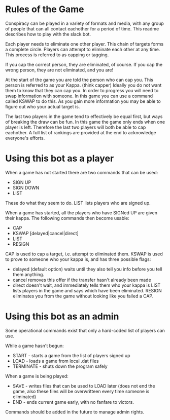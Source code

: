 
Rules of the Game
=================

Conspiracy can be played in a variety of formats and media, with any group of people that can all contact eachother for a period of time.
This readme describes how to play with the slack bot.

Each player needs to eliminate one other player.
This chain of targets forms a complete circle. 
Players can attempt to eliminate each other at any time.
This process is referred to as capping or tagging.

If you cap the correct person, they are eliminated, of course.
If you cap the wrong person, they are not eliminated, and you are!

At the start of the game you are told the person who can cap you. 
This person is referred to as your Kappa. (think capper)
Ideally you do not want them to know that they can cap you.
In order to progress you will need to swap information with someone.
In this game you can use a command called KSWAP to do this.
As you gain more information you may be able to figure out who your actual target is.

The last two players in the game tend to effectively be equal first, but ways of breaking the draw can be fun.
In this game the game only ends when one player is left.
Therefore the last two players will both be able to cap eachother.
A full list of rankings are provided at the end to acknowledge everyone's efforts.


Using this bot as a player
==========================

When a game has not started there are two commands that can be used:
 * SIGN UP
 * SIGN DOWN
 * LIST

These do what they seem to do.
LIST lists players who are signed up.

When a game has started, all the players who have SIGNed UP are given their kappa.
The following commands then become usable:
 * CAP <target>
 * KSWAP <target> [delayed|cancel|direct]
 * LIST
 * RESIGN

CAP is used to cap a target, i.e. attempt to eliminated them.
KSWAP is used to prove to someone who your kappa is, and has three possible flags:
 * delayed (default option) waits until they also tell you info before you tell them anything.
 * cancel removes this offer if the transfer hasn't already been made
 * direct doesn't wait, and immediately tells them who your kappa is
LIST lists players in the game and says which have been eliminated.
RESIGN eliminates you from the game without looking like you failed a CAP.


Using this bot as an admin
==========================

Some operational commands exist that only a hard-coded list of players can use.

While a game hasn't begun:
 * START - starts a game from the list of players signed up
 * LOAD - loads a game from local .dat files
 * TERMINATE - shuts down the program safely

When a game is being played:
 * SAVE - writes files that can be used to LOAD later (does not end the game, also these files will be overwritteen every time someone is eliminated)
 * END - ends current game early, with no fanfare to victors.

Commands should be added in the future to manage admin rights.
